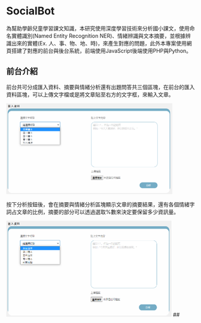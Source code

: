 # SocialBot

為幫助學齡兒童學習課文知識，本研究使用深度學習技術來分析國小課文，使用命名實體識別(Named Entity Recognition NER)、情緒辨識與文本摘要，並根據辨識出來的實體(Ex. 人、事、物、地、時)，來產生對應的問題，此外本專案使用網頁搭建了對應的前台與後台系統，前端使用JavaScript後端使用PHP與Python。

## 前台介紹
前台共可分成匯入資料、摘要與情緒分析還有出題問答共三個區塊，在前台的匯入資料區塊，可以上傳文字檔或是將文章貼至右方的文字框，來輸入文章。

<img width="444" height="243" src="/img/前台_匯入資料.png">

按下分析按鈕後，會在摘要與情緒分析區塊顯示文章的摘要結果，還有各個情緒字詞占文章的比例，摘要的部分可以透過選取%數來決定要保留多少資訊量。

<img width="442" height="257" src="/img/前台_匯入資料.png">
## 
